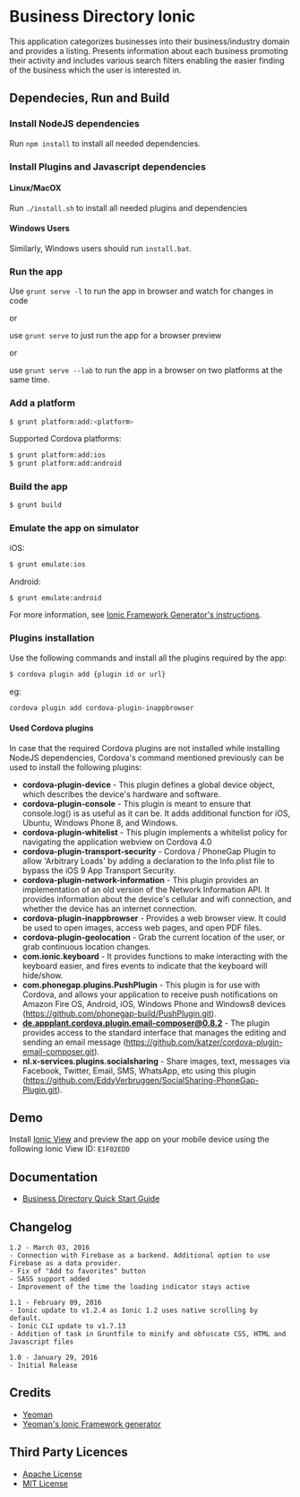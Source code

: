 # Business Directory Ionic
This application categorizes businesses into their business/industry domain and provides a listing. Presents information about each business promoting their activity and includes various search filters enabling the easier finding of the business which the user is interested in.

## Dependecies, Run and Build

### Install NodeJS dependencies

Run `npm install` to install all needed dependencies.

### Install Plugins and Javascript dependencies
#### Linux/MacOX
Run `./install.sh` to install all needed plugins and dependencies

#### Windows Users
Similarly, Windows users should run `install.bat`.

### Run the app
Use `grunt serve -l` to run the app in browser and watch for changes in code

or

use `grunt serve` to just run the app for a browser preview

or

use `grunt serve --lab` to run the app in a browser on two platforms at the same time.

### Add a platform

```bash
$ grunt platform:add:<platform>
```

Supported Cordova platforms:

```bash
$ grunt platform:add:ios
$ grunt platform:add:android
```

### Build the app

```bash
$ grunt build
```

### Εmulate the app on simulator
iOS:

```bash
$ grunt emulate:ios
```

Android:

```bash
$ grunt emulate:android
```

For more information, see [Ionic Framework Generator's instructions](https://github.com/diegonetto/generator-ionic).

### Plugins installation

Use the following commands and install all the plugins required by the app:
```bash
$ cordova plugin add {plugin id or url}
```

eg:

```bash
cordova plugin add cordova-plugin-inappbrowser
```

#### Used Cordova plugins
In case that the required Cordova plugins are not installed while installing NodeJS dependencies, Cordova's command mentioned previously can be used to install the following plugins:

* **cordova-plugin-device** - This plugin defines a global device object, which describes the device's hardware and software.
* **cordova-plugin-console** - This plugin is meant to ensure that console.log() is as useful as it can be. It adds additional function for iOS, Ubuntu, Windows Phone 8, and Windows.
* **cordova-plugin-whitelist** - This plugin implements a whitelist policy for navigating the application webview on Cordova 4.0
* **cordova-plugin-transport-security** - Cordova / PhoneGap Plugin to allow 'Arbitrary Loads' by adding a declaration to the Info.plist file to bypass the iOS 9 App Transport Security.
* **cordova-plugin-network-information** - This plugin provides an implementation of an old version of the Network Information API. It provides information about the device's cellular and wifi connection, and whether the device has an internet connection.
* **cordova-plugin-inappbrowser** - Provides a web browser view. It could be used to open images, access web pages, and open PDF files.
* **cordova-plugin-geolocation** - Grab the current location of the user, or grab continuous location changes.
* **com.ionic.keyboard** - It provides functions to make interacting with the keyboard easier, and fires events to indicate that the keyboard will hide/show.
* **com.phonegap.plugins.PushPlugin** - This plugin is for use with Cordova, and allows your application to receive push notifications on Amazon Fire OS, Android, iOS, Windows Phone and Windows8 devices (https://github.com/phonegap-build/PushPlugin.git).
* **de.appplant.cordova.plugin.email-composer@0.8.2** - The plugin provides access to the standard interface that manages the editing and sending an email message (https://github.com/katzer/cordova-plugin-email-composer.git).
* **nl.x-services.plugins.socialsharing** - Share images, text, messages via Facebook, Twitter, Email, SMS, WhatsApp, etc using this plugin (https://github.com/EddyVerbruggen/SocialSharing-PhoneGap-Plugin.git).

## Demo
Install [Ionic View](http://view.ionic.io/) and preview the app on your mobile device using the following Ionic View ID: `E1F02EDD`

## Documentation
* [Business Directory Quick Start Guide](https://docs.google.com/document/d/1GLfwfzz6ip2pCkKbtB0tdwWkyIVIn6lXgDTDWnvjivw/edit?usp=sharing)

## Changelog
```
1.2 - March 03, 2016
- Connection with Firebase as a backend. Additional option to use Firebase as a data provider.
- Fix of "Add to favorites" button
- SASS support added
- Improvement of the time the loading indicator stays active

1.1 - February 09, 2016
- Ionic update to v1.2.4 as Ionic 1.2 uses native scrolling by default.
- Ionic CLI update to v1.7.13
- Addition of task in Gruntfile to minify and obfuscate CSS, HTML and Javascript files

1.0 - January 29, 2016
- Initial Release
```

## Credits

* [Yeoman](http://yeoman.io/)
* [Yeoman's Ionic Framework generator](https://github.com/diegonetto/generator-ionic)

## Third Party Licences
* [Apache License](http://www.apache.org/licenses/)
* [MIT License](https://opensource.org/licenses/MIT)
